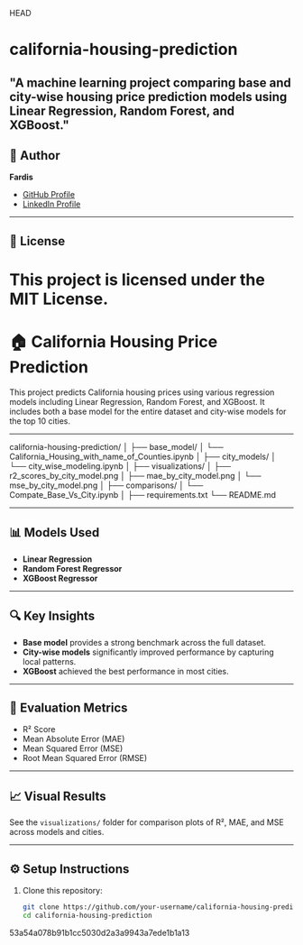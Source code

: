 HEAD
# california-housing-prediction
"A machine learning project comparing base and city-wise housing price prediction models using Linear Regression, Random Forest, and XGBoost."
---

## 👤 Author

**Fardis**

- [GitHub Profile](https://github.com/FrednadFari)
- [LinkedIn Profile](www.linkedin.com/in/fardis-foroughi/)

---

## 📄 License

This project is licensed under the MIT License.
=======
# 🏠 California Housing Price Prediction

This project predicts California housing prices using various regression models including Linear Regression, Random Forest, and XGBoost. It includes both a base model for the entire dataset and city-wise models for the top 10 cities.

---
california-housing-prediction/
│
├── base_model/
│ └── California_Housing_with_name_of_Counties.ipynb
│
├── city_models/
│ └── city_wise_modeling.ipynb
│
├── visualizations/
│ ├── r2_scores_by_city_model.png
│ ├── mae_by_city_model.png
│ └── mse_by_city_model.png
│
├── comparisons/
│ └── Compate_Base_Vs_City.ipynb
│
├── requirements.txt
└── README.md


---

## 📊 Models Used

- **Linear Regression**
- **Random Forest Regressor**
- **XGBoost Regressor**

---

## 🔍 Key Insights

- **Base model** provides a strong benchmark across the full dataset.
- **City-wise models** significantly improved performance by capturing local patterns.
- **XGBoost** achieved the best performance in most cities.

---

## 🧪 Evaluation Metrics

- R² Score
- Mean Absolute Error (MAE)
- Mean Squared Error (MSE)
- Root Mean Squared Error (RMSE)

---

## 📈 Visual Results

See the `visualizations/` folder for comparison plots of R², MAE, and MSE across models and cities.

---

## ⚙️ Setup Instructions

1. Clone this repository:
   ```bash
   git clone https://github.com/your-username/california-housing-prediction.git
   cd california-housing-prediction

53a54a078b91b1cc5030d2a3a9943a7ede1b1a13
